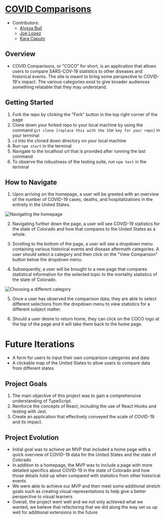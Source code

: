 # [COVID Comparisons](https://codo-baggins.github.io/covid_comparisons/)

- Contributors: 
  - [Alyssa Bull](https://github.com/alyssabull)
  - [Joe Lopez](https://github.com/Codo-Baggins)
  - [Kara Caputo](https://github.com/kncaputo)

## Overview

- COVID Comparisons, or "COCO" for short, is an application that allows users to compare SARS-COV-19 statistics to other diseases and historical events.  The site is meant to bring some perspective to COVID-19's impact.  The various categories exist to give broader audiences something relatable that they may understand.  

## Getting Started 

1. Fork the repo by clicking the "Fork" button in the top right corner of the page
2. Clone down your forked repo to your local machine by using the command `git clone [replace this with the SSH key for your repo]` in your terminal
3. `cd` into the cloned down directory on your local machine 
4. Run `npm start` in the terminal 
5. Navigate to the localhost url that is provided after running the last command
6. To observe the robustness of the testing suite, run `npm test` in the terminal 

## How to Navigate

1. Upon arriving on the homepage, a user will be greeted with an overview of the number of COVID-19 
   cases, deaths, and hospitalizations in the entirety in the United States. 

  ![Navigating the homepage](./src/assets/selecting_category.gif)<br />

2. Navigating further down the page, a user will see COVID-19 statistics for the state of Colorado and how that compares to the United States as a whole.

3. Scrolling to the bottom of the page, a user will see a dropdown menu containing various historical events and disease aftermath categories. A user should select a category and then click on the "View Comparison" button below the dropdown menu.

4. Subsequently, a user will be brought to a new page that compares statistical information for the selected topic to the mortality statistics of the state of Colorado.

  ![Choosing a different category](./src/assets/selecting_different_category.gif)<br />

5. Once a user has observed the comparison data, they are able to select different selections from the dropdown menu to view statistics for a different subject matter. 

6. Should a user desire to return home, they can click on the COCO logo at the top of the page and it will take them back to the home page.  

# Future Iterations

- A form for users to input their own comparison categories and data
- A clickable map of the United States to allow users to compare data from different states

## Project Goals

1. The main objective of this project was to gain a comprehensive understanding of TypeScript.
2. Reinforce the concepts of React, including the use of React Hooks and testing with Jest. 
3. Create an application that effectively conveyed the scale of COVID-19 and its impact.

## Project Evolution
- Initial goal was to achieve an MVP that included a home page with a quick overview of COVID-19 data for the United States and the state of Colorado
- In addition to a homepage, the MVP was to include a page with more detailed specifics about COVID-19 in the state of Colorado and how those details hold up when compared with statistics from other historical events
- We were able to achieve our MVP and then meet some additional stretch goals such as creating visual representations to help give a better perspective to visual learners 
- Overall, the project went well and we not only achieved what we wanted, we believe that refactoring that we did along the way set us up well for additional extensions in the future
